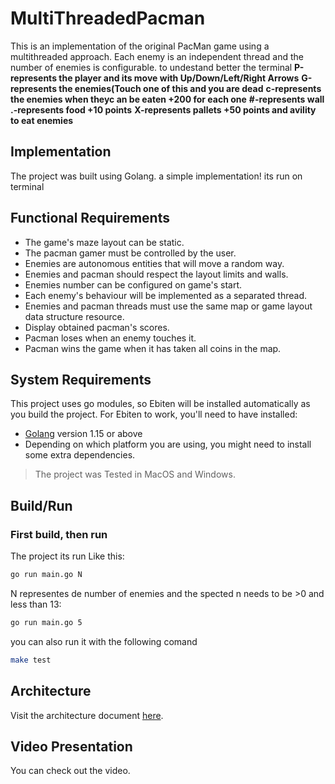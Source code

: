 # MultiThreadedPacman

This is an implementation of the original PacMan game using a multithreaded approach.
Each enemy is an independent thread and the number of enemies is configurable.
to undestand better the terminal 
**P-represents the player and its move with Up/Down/Left/Right Arrows**
**G-represents the enemies(Touch one of this and you are dead**
**c-represents the enemies when theyc an be eaten +200 for each one**
**#-represents wall**
**.-represents food +10 points**
**X-represents pallets +50 points and avility to eat enemies**




## Implementation

The project was built using Golang.
a simple implementation! its run on terminal

## Functional Requirements

* The game's maze layout can be static.
* The pacman gamer must be controlled by the user.
* Enemies are autonomous entities that will move a random way.
* Enemies and pacman should respect the layout limits and walls.
* Enemies number can be configured on game's start.
* Each enemy's behaviour will be implemented as a separated thread.
* Enemies and pacman threads must use the same map or game layout data structure resource.
* Display obtained pacman's scores.
* Pacman loses when an enemy touches it.
* Pacman wins the game when it has taken all coins in the map.

## System Requirements

This project uses go modules, so Ebiten will be installed automatically as
you build the project. For Ebiten to work, you'll need to have installed:

* [Golang](https://golang.org/) version 1.15 or above
* Depending on which platform you are using, you might need to install some extra dependencies.
> The project was Tested in MacOS and Windows.

## Build/Run

### First build, then run

The project its run Like this:

```bash
go run main.go N
```

N representes de number of enemies and the spected n needs to be >0 and less than 13:

```bash
go run main.go 5
```

you can also run it with the following comand

```bash
make test
```
## Architecture

Visit the architecture document [here](./ARCHITECTURE.md).

## Video Presentation

You can check out the video.